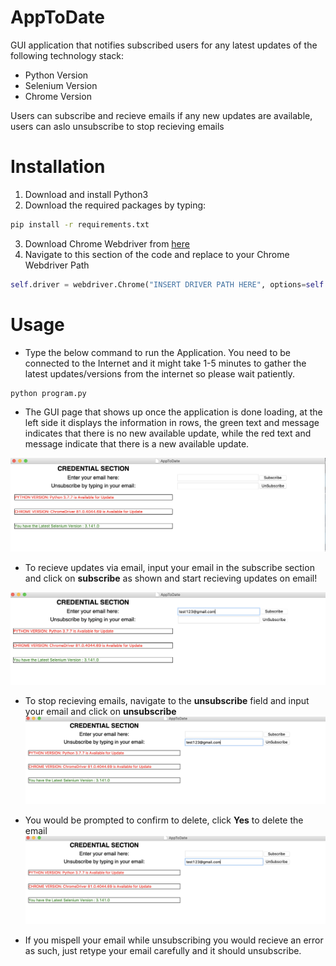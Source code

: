 # AppToDate

GUI application that notifies subscribed users for any latest updates of the following technology stack:
- Python Version
- Selenium Version
- Chrome Version

Users can subscribe and recieve emails if any new updates are available, users can aslo unsubscribe to stop recieving emails



# Installation
 1. Download and install Python3
 2. Download the required packages by typing:
 ```bash
pip install -r requirements.txt
```
 3. Download Chrome Webdriver from <a href="https://chromedriver.chromium.org/downloads">here</a>
 4. Navigate to this section of the code and replace to your Chrome Webdriver Path
``` python
self.driver = webdriver.Chrome("INSERT DRIVER PATH HERE", options=self.options)
```

# Usage

- Type the below command to run the Application. You need to be connected to the Internet and it might take 1-5 minutes to gather the latest updates/versions from the internet so please wait patiently.
``` python
python program.py
```


- The GUI page that shows up once the application is done loading, at the left side it displays the information in rows, the green text and message indicates that there is no new available update, while the red text and message indicate that there is a new available update.



![Homepage](Images/homepage.png)

- To recieve updates via email, input your email in the subscribe section and click on <b>subscribe</b> as shown and start recieving updates on email!

![](Images/emailsubscribe.png)



- To stop recieving emails, navigate to the <b>unsubscribe</b> field and input your email and click on <b>unsubscribe</b>
![](Images/unsubscribe.png)



- You would be prompted to confirm to delete, click <b>Yes</b> to delete the email
![](Images/unsubscribe.png)


- If you mispell your email while unsubscribing you would recieve an error as such, just retype your email carefully and it should unsubscribe.







        

 
 
 
 
 
        
